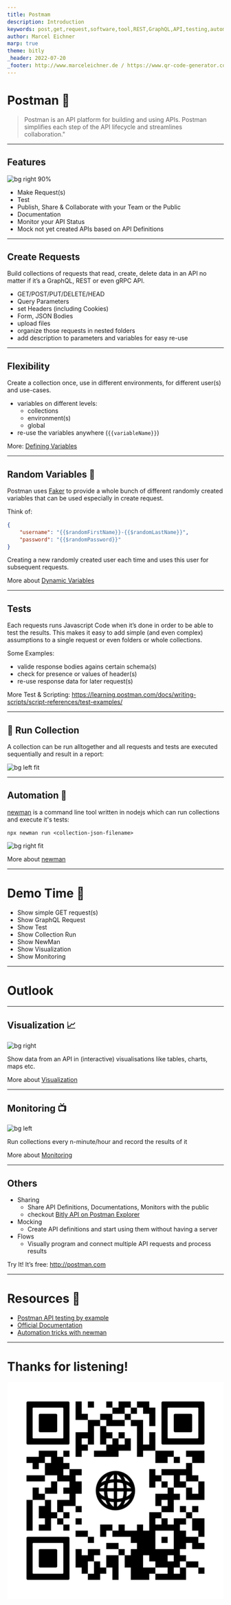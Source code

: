 ```yaml
---
title: Postmam
description: Introduction
keywords: post,get,request,software,tool,REST,GraphQL,API,testing,automation,cli,newman,parameters,variables,environments,monitoring
author: Marcel Eichner
marp: true
theme: bitly
_header: 2022-07-20
_footer: http://www.marceleichner.de / https://www.qr-code-generator.com/
---
```


<!-- _class: lead -->
# Postman 📮

> Postman is an API platform for building and using APIs. Postman simplifies each step of the API lifecycle and streamlines collaboration."

---
## Features

![bg right 90%](https://www.kindpng.com/picc/m/59-590994_postman-logo-transparent-hd-png-download.png)

- Make Request(s)
- Test
- Publish, Share & Collaborate with your Team or the Public
- Documentation
- Monitor your API Status
- Mock not yet created APIs based on API Definitions

---

## Create Requests

Build collections of requests that read, create, delete data in an API no matter if it’s a GraphQL, REST or even gRPC API.

- GET/POST/PUT/DELETE/HEAD
- Query Parameters
- set Headers (including Cookies)
- Form, JSON Bodies
- upload files
- organize those requests in nested folders
- add description to parameters and variables for easy re-use

---

## Flexibility

Create a collection once, use in different environments, for different user(s) and use-cases.

- variables on different levels:
  - collections
  - environment(s)
  - global
- re-use the variables anywhere (`{{variableName}}`)

More: [Defining Variables](https://learning.postman.com/docs/sending-requests/variables/#defining-variables)

---

## Random Variables 🔀

Postman uses [Faker](https://www.npmjs.com/package/@faker-js/faker) to provide a whole bunch of different randomly created variables that can be used especially in create request. 

Think of:

```json
{
    "username": "{{$randomFirstName}}-{{$randomLastName}}",
    "password": "{{$randomPassword}}"
}
```

Creating a new randomly created user each time and uses this user for subsequent requests.

More about [Dynamic Variables](https://learning.postman.com/docs/writing-scripts/script-references/variables-list/)

---
## Tests

Each requests runs Javascript Code when it’s done in order to be able to test the results. This makes it easy to add simple (and even complex) assumptions to a single request or even folders or whole collections.

Some Examples:
- valide response bodies agains certain schema(s)
- check for presence or values of header(s)
- re-use response data for later request(s)

More Test & Scripting: https://learning.postman.com/docs/writing-scripts/script-references/test-examples/

---

## 🏃 Run Collection

A collection can be run alltogether and all requests and tests are executed sequentially and result in a report:

![bg left fit](https://assets.postman.com/postman-docs/collection-runner-overview-v9.jpg)

---

## Automation 🤖

[newman](https://www.npmjs.com/package/newman) is a command line tool written in nodejs which can run collections and execute it's tests:

```
npx newman run <collection-json-filename>
```

![bg right fit](https://raw.githubusercontent.com/postmanlabs/postmanlabs.github.io/develop/global-artefacts/newman-terminal.gif)

More about [newman](https://learning.postman.com/docs/running-collections/using-newman-cli/command-line-integration-with-newman/)

---
<!-- _class: chapter -->
# Demo Time 🎈

- Show simple GET request(s) 
- Show GraphQL Request
- Show Test
- Show Collection Run
- Show NewMan
- Show Visualization
- Show Monitoring

---
<!-- _class: lead -->
# Outlook

---
## Visualization 📈

![bg right](https://assets.postman.com/postman-docs/visualizer-map-v8.jpg)

Show data from an API in (interactive) visualisations like tables, charts, maps etc.

More about [Visualization](https://learning.postman.com/docs/sending-requests/visualizer/)

---
## Monitoring 📺

![bg left](https://assets.postman.com/postman-docs/monitors-individual-requests.jpg)

Run collections every n-minute/hour and record the results of it 

More about [Monitoring](https://learning.postman.com/docs/monitoring-your-api/intro-monitors/)

---

## Others

- Sharing
  - Share API Definitions, Documentations, Monitors with the public
  - checkout [Bitly API on Postman Explorer](https://www.postman.com/blue-station-304768/workspace/bitly-api-workspace)
- Mocking
  - Create API definitions and start using them without having a server
- Flows
  - Visually program and connect multiple API requests and process results

Try It! It’s free: http://postman.com

---
<!-- _class: chapter -->
# Resources 🧳

- [Postman API testing by example](https://testfully.io/blog/postman-api-testing/)
- [Official Documentation](https://learning.postman.com/docs/getting-started/introduction/)
- [Automation tricks with newman](https://blog.postman.com/automation-tricks-for-newman/)

---
<!-- _class: invert -->
# Thanks for listening!
![bg left 50%](./assets/ephigenia.de.png)
